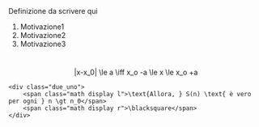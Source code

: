 <span class="definizione">
	Definizione da scrivere qui 
	<ol>
		<li>Motivazione1</li>
		<li>Motivazione2</li>
		<li>Motivazione3</li>
	</ol>
	<br><span class="math display c">|x-x_0| \le a \iff x_o -a \le x \le x_o +a</span>
	
	<div class="due_uno">
		<span class="math display l">\text{Allora, } S(n) \text{ è vero per ogni } n \gt n_0</span>
		<span class="math display r">\blacksquare</span>
	</div>
</span>

